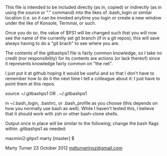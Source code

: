 This file is intended to be included directly (as in, copied) or indirectly (as in using the source or "." command)
into the likes of .bash_login or similar location (i.e. so it can be invoked anytime you login or create a new window
under the like of Konsole, Terminal, or such.

Once you do so, the value of $PS1 will be changed such that you will now see the name of the currently set git branch (if in a git repos); this will save always having to do a "git brach" to see where you are.

The contents of the gitbashps1 file is fairly common knowledge, so I take no credit (nor responsibility) for its contents are actions (or lack thereof) since it represents knowledge fairly common on "the net".

I just put it at github hoping it would be useful and so that I don't have to remember how to do it the next time I tell a colleague about it: I just have to point them at this repos.

source ~/.gitbashps1 
OR
. ~/.gitbashps1

in ~/.bash_login, .bashrc, or .bash_profile as you choose (this depends on how you normally use bash as well). While I haven't tested this, I believe that it should work with zsh or other bash-clone shells.

Output once in place will be similar to the following; change the bash flags within .gitbashps1 as needed:

macmini2:gitps1 marty [master] $ 

Marty Turner 23 October 2012
mdturnerinoz@gmail.com